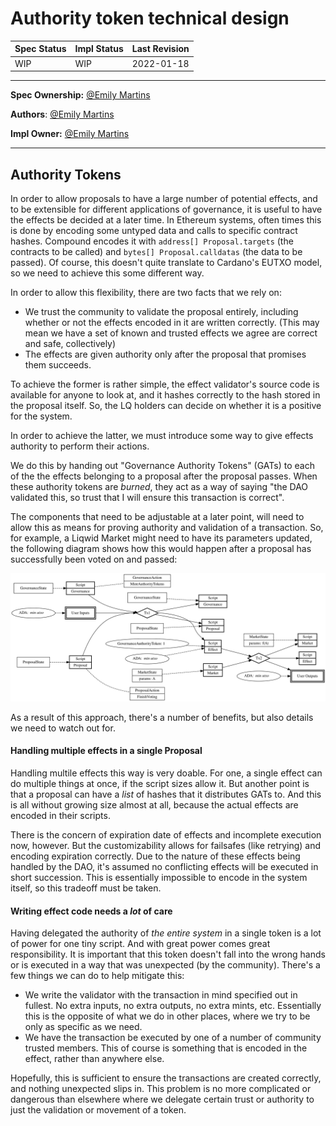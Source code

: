 # Authority token technical design

| Spec Status | Impl Status | Last Revision |
|-------------|-------------|---------------|
| WIP         |  WIP        | 2022-01-18    |

--------------------

**Spec Ownership:** [@Emily Martins]

**Authors**: [@Emily Martins]

**Impl Owner:** [@Emily Martins]

[@Emily Martins]: https://github.com/emiflake

--------------------

## Authority Tokens

In order to allow proposals to have a large number of potential effects, and to be extensible for different applications of governance, it is useful to have the effects be decided at a later time. In Ethereum systems, often times this is done by encoding some untyped data and calls to specific contract hashes. Compound encodes it with `address[] Proposal.targets` (the contracts to be called) and `bytes[] Proposal.calldatas` (the data to be passed). Of course, this doesn't quite translate to Cardano's EUTXO model, so we need to achieve this some different way.

In order to allow this flexibility, there are two facts that we rely on:
- We trust the community to validate the proposal entirely, including whether or not the effects encoded in it are written correctly. (This may mean we have a set of known and trusted effects we agree are correct and safe, collectively)
- The effects are given authority only after the proposal that promises them succeeds.

To achieve the former is rather simple, the effect validator's source code is available for anyone to look at, and it hashes correctly to the hash stored in the proposal itself. So, the LQ holders can decide on whether it is a positive for the system.

In order to achieve the latter, we must introduce some way to give effects authority to perform their actions.

We do this by handing out "Governance Authority Tokens" (GATs) to each of the the effects belonging to a proposal after the proposal passes. When these authority tokens are *burned*, they act as a way of saying "the DAO validated this, so trust that I will ensure this transaction is correct".

The components that need to be adjustable at a later point, will need to allow this as means for proving authority and validation of a transaction. So, for example, a Liqwid Market might need to have its parameters updated, the following diagram shows how this would happen after a proposal has successfully been voted on and passed:

![](../diagrams/GovernanceAuthorityToken.svg)

As a result of this approach, there's a number of benefits, but also details we need to watch out for.

#### Handling multiple effects in a single Proposal

Handling multile effects this way is very doable. For one, a single effect can do multiple things at once, if the script sizes allow it. But another point is that a proposal can have a *list* of hashes that it distributes GATs to. And this is all without growing size almost at all, because the actual effects are encoded in their scripts.

There is the concern of expiration date of effects and incomplete execution now, however. But the customizability allows for failsafes (like retrying) and encoding expiration correctly. Due to the nature of these effects being handled by the DAO, it's assumed no conflicting effects will be executed in short succession. This is essentially impossible to encode in the system itself, so this tradeoff must be taken.

#### Writing effect code needs a *lot* of care

Having delegated the authority of *the entire system* in a single token is a lot of power for one tiny script. And with great power comes great responsibility. It is important that this token doesn't fall into the wrong hands or is executed in a way that was unexpected (by the community). There's a few things we can do to help mitigate this:

- We write the validator with the transaction in mind specified out in fullest. No extra inputs, no extra outputs, no extra mints, etc. Essentially this is the opposite of what we do in other places, where we try to be only as specific as we need.
- We have the transaction be executed by one of a number of community trusted members. This of course is something that is encoded in the effect, rather than anywhere else.

Hopefully, this is sufficient to ensure the transactions are created correctly, and nothing unexpected slips in. This problem is no more complicated or dangerous than elsewhere where we delegate certain trust or authority to just the validation or movement of a token.
